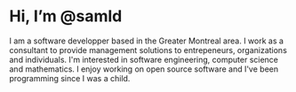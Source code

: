 # Hi, I’m @samld

I am a software developper based in the Greater Montreal area. I work as a consultant to provide management solutions to entrepeneurs, organizations and individuals. I'm interested in software engineering, computer science and mathematics. I enjoy working on open source software and I've been programming since I was a child.
